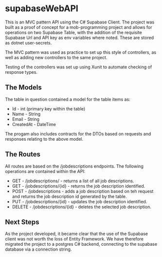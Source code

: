 # supabaseWebAPI
This is an MVC pattern API using the C# Supabase Client. The project was built as a proof of concept for a mob-programming project and allows for operations on two Supabase Table, with the addition of the requisite Supabase Url and API key as env variables where noted. These are stored as dotnet user-secrets.

The MVC pattern was used as practice to set up this style of controllers, as well as adding new controllers to the same project.

Testing of the controllers was set up using Xunit to automate checking of response types.

## The Models

The table in question contained a model for the table items as:
- Id - int (primary key within the table)
- Name - String
- Email - String
- CreatedAt - DateTime

The progam also includes contracts for the DTOs based on requests and responses relating to the above model.

## The Routes

All routes are based on the /jobdescriptions endpoints.  The following operations are contained within the API:

- GET - /jobdescriptions/ - returns a list of all job descriptions.
- GET - /jobdescriptions/{id} - returns the job description identified.
- POST - /jobdescriptions - adds a job description based on teh request and returns the job description id generated by the table.
- PUT - /jobdescriptions/{id} - updates the job description identified.
- DELETE - /jobdescriptions/{id} - deletes the selected job description.

## Next Steps

As the project developed, it became clear that the use of the Supabase client was not worth the loss of Entity Framework. We have therefore migrated the project to a postgres C# backend, connecting to the supabase database via a connection string.
